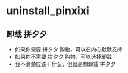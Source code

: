 # uninstall_pinxixi

## 卸载 拼夕夕

* 如果你需要 拼夕夕 购物，可以在内心默默支持
* 如果你不需要 拼夕夕 购物，可以选择卸载
* 我不清楚应该干什么，但就是想卸载 拼夕夕
